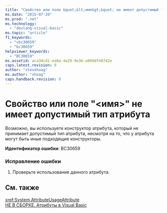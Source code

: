 ```yaml
---
title: "Свойство или поле &quot;&lt;имя&gt;&quot; не имеет допустимый тип атрибута | Microsoft Docs"
ms.date: "2015-07-20"
ms.prod: ".net"
ms.technology: 
  - "devlang-visual-basic"
ms.topic: "article"
f1_keywords: 
  - "vbc30659"
  - "bc30659"
helpviewer_keywords: 
  - "BC30659"
ms.assetid: aca34cd1-ea8a-4a29-9e36-a999dfe0742e
caps.latest.revision: 9
author: "stevehoag"
ms.author: "shoag"
caps.handback.revision: 9
---
```

# Свойство или поле &quot;&lt;имя&gt;&quot; не имеет допустимый тип атрибута
Возможно, вы используете конструктор атрибута, который не принимает допустимый тип атрибута, несмотря на то, что у атрибута могут быть иные подходящие конструкторы.  
  
 **Идентификатор ошибки**: BC30659  
  
### Исправление ошибки  
  
1.  Проверьте использование данного атрибута.  
  
## См. также  
 <xref:System.AttributeUsageAttribute>   
 [НЕ В СБОРКЕ. Атрибуты в Visual Basic](http://msdn.microsoft.com/ru-ru/620bfc0e-4582-4c8b-8432-ebc5c3dccc22)